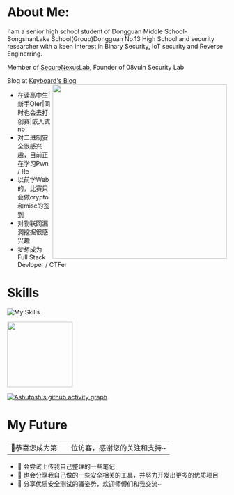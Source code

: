 # About Me:
I'am a senior high school student of Dongguan Middle School-SongshanLake School(Group)Dongguan No.13 High School and security researcher with a keen interest in Binary Security, IoT security and Reverse Enginerring.

Member of [SecureNexusLab](SecureNexusLab.github.io), Founder of 08vuln Security Lab

Blog at [Keyboard's Blog](https://z4k0r.github.io)
<img align='right' src="https://github-readme-stats.zohan.tech/api?username=z4k0r&hide_title=true&hide_border=true&show_icons=true&include_all_commits=true&bg_color=0,EC6C6C,FFD479,FFFC79,73FA79&theme=graywhite&locale=cn" width="400">

- 在读高中生|新手OIer|同时也会去打创赛|嵌入式nb
- 对二进制安全很感兴趣，目前正在学习Pwn / Re
- 以前学Web的，比赛只会做crypto和misc的签到
- 对物联网漏洞挖掘很感兴趣
- 梦想成为Full Stack Devloper / CTFer

# Skills
![My Skills](https://skillicons.dev/icons?i=python,flask,django,java,spring,go,linux,docker,bash,php,html,js,cpp,c,git,md,mysql,redis,arduino,vscode,visualstudio,idea,pycharm,obsidian,github,ps,gmail)

<img height="150px" src="https://github-readme-stats.vercel.app/api/top-langs/?username=z4k0r&layout=compact&theme=light&hide=javascript,html,css,ejs,less" />

[![Ashutosh's github activity graph](https://github-readme-activity-graph.vercel.app/graph?username=z4k0r)](https://github.com/ashutosh00710/github-readme-activity-graph)
# My Future

<table>
  <tr>
    <td>🥰恭喜您成为第</td>
    <td><img src="https://profile-counter.glitch.me/r1ng0rez/count.svg" alt="" /></td>
    <td>位访客，感谢您的关注和支持~</td>
  </tr>
</table>

- 👀 会尝试上传我自己整理的一些笔记
- 🌱 也会分享我自己做的一些安全相关的工具，并努力开发出更多的优质项目
- 👋 分享优质安全测试的骚姿势，欢迎师傅们和我交流~

